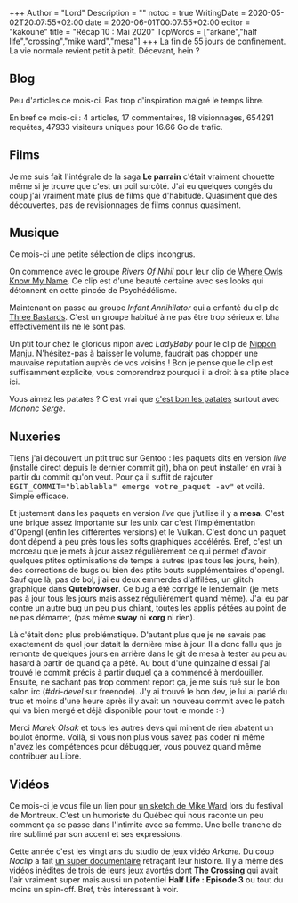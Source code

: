 +++
Author = "Lord"
Description = ""
notoc = true
WritingDate = 2020-05-02T20:07:55+02:00
date = 2020-06-01T00:07:55+02:00
editor = "kakoune"
title = "Récap 10 : Mai 2020"
TopWords = ["arkane","half life","crossing","mike ward","mesa"]
+++
La fin de 55 jours de confinement.
La vie normale revient petit à petit.
Décevant, hein ?

## Blog
Peu d'articles ce mois-ci.
Pas trop d'inspiration malgré le temps libre.

En bref ce mois-ci : 4 articles, 17 commentaires, 18 visionnages, 654291 requêtes, 47933 visiteurs uniques pour 16.66 Go de trafic.

## Films
Je me suis fait l'intégrale de la saga **Le parrain** c'était vraiment chouette même si je trouve que c'est un poil surcôté.
J'ai eu quelques congés du coup j'ai vraiment maté plus de films que d'habitude.
Quasiment que des découvertes, pas de revisionnages de films connus quasiment.

## Musique
Ce mois-ci une petite sélection de clips incongrus.

On commence avec le groupe *Rivers Of Nihil* pour leur clip de [Where Owls Know My Name](https://www.youtube.com/watch?v=LBAXZto7uVc).
Ce clip est d'une beauté certaine avec ses looks qui détonnent en cette pincée de Psychédélisme.

Maintenant on passe au groupe *Infant Annihilator* qui a enfanté du clip de [Three Bastards](https://invidio.us/watch?v=8dnJpuWuGn8).
C'est un groupe habitué à ne pas être trop sérieux et bha effectivement ils ne le sont pas.

Un ptit tour chez le glorious nipon avec *LadyBaby* pour le clip de [Nippon Manju](https://www.youtube.com/watch?v=M8-vje-bq9c).
N'hésitez-pas à baisser le volume, faudrait pas chopper une mauvaise réputation auprès de vos voisins !
Bon je pense que le clip est suffisamment explicite, vous comprendrez pourquoi il a droit à sa ptite place ici.

Vous aimez les patates ?
C'est vrai que [c'est bon les patates](https://www.youtube.com/watch?v=RYQkATYkE04) surtout avec *Mononc Serge*.


## Nuxeries
Tiens j'ai découvert un ptit truc sur Gentoo : les paquets dits en version *live* (installé direct depuis le dernier commit git), bha on peut installer en vrai à partir du commit qu'on veut.
Pour ça il suffit de rajouter <kbd>EGIT_COMMIT="blablabla" emerge votre_paquet -av"</kbd> et voilà.
Simple efficace.

Et justement dans les paquets en version *live* que j'utilise il y a **mesa**.
C'est une brique assez importante sur les unix car c'est l'implémentation d'Opengl (enfin les différentes versions) et le Vulkan.
C'est donc un paquet dont dépend à peu près tous les softs graphiques accélérés.
Bref, c'est un morceau que je mets à jour assez régulièrement ce qui permet d'avoir quelques ptites optimisations de temps à autres (pas tous les jours, hein), des corrections de bugs ou bien des ptits bouts supplémentaires d'opengl.
Sauf que là, pas de bol, j'ai eu deux emmerdes d'affilées, un glitch graphique dans **Qutebrowser**.
Ce bug a été corrigé le lendemain (je mets pas à jour tous les jours mais assez régulièrement quand même).
J'ai eu par contre un autre bug un peu plus chiant, toutes les applis pétées au point de ne pas démarrer, (pas même **sway** ni **xorg** ni rien).

Là c'était donc plus problématique.
D'autant plus que je ne savais pas exactement de quel jour datait la dernière mise à jour.
Il a donc fallu que je remonte de quelques jours en arrière dans le git de mesa à tester au peu au hasard à partir de quand ça a pété.
Au bout d'une quinzaine d'essai j'ai trouvé le commit précis à partir duquel ça a commencé à merdouiller.
Ensuite, ne sachant pas trop comment report ça, je me suis rué sur le bon salon irc (*#dri-devel* sur freenode).
J'y ai trouvé le bon dev, je lui ai parlé du truc et moins d'une heure après il y avait un nouveau commit avec le patch qui va bien mergé et déjà disponible pour tout le monde :-)

Merci *Marek Olsak* et tous les autres devs qui minent de rien abatent un boulot énorme.
Voilà, si vous non plus vous savez pas coder ni même n'avez les compétences pour débugguer, vous pouvez quand même contribuer au Libre.

## Vidéos
Ce mois-ci je vous file un lien pour [un sketch de Mike Ward](https://www.youtube.com/watch?v=8Nl0SQ3KQOE) lors du festival de Montreux.
C'est un humoriste du Québec qui nous raconte un peu comment ça se passe dans l'intimité avec sa femme.
Une belle tranche de rire sublimé par son accent et ses expressions.

Cette année c'est les vingt ans du studio de jeux vidéo *Arkane*.
Du coup *Noclip* a fait [un super documentaire](https://invidio.us/watch?v=h4kdqwdbZZ8) retraçant leur histoire.
Il y a même des vidéos inédites de trois de leurs jeux avortés dont **The Crossing** qui avait l'air vraiment super mais aussi un potentiel **Half Life : Episode 3** ou tout du moins un spin-off.
Bref, très intéressant à voir.
